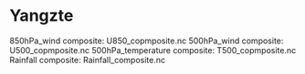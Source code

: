 # Yangzte
850hPa_wind composite: U850_copmposite.nc
500hPa_wind composite: U500_copmposite.nc
500hPa_temperature composite: T500_copmposite.nc
Rainfall composite: Rainfall_composite.nc
